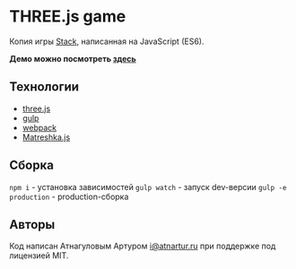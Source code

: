 # THREE.js game

Копия игры [Stack](https://play.google.com/store/apps/details?id=com.ketchapp.stack), написанная на JavaScript (ES6).

**Демо можно посмотреть [здесь](http://atnartur.github.io/threejs-game)**

## Технологии

- [three.js](http://threejs.org/)
- [gulp](http://gulpjs.com/)
- [webpack](http://webpack.github.io/) 
- [Matreshka.js](matreshka.io)

## Сборка

`npm i` - установка зависимостей
`gulp watch` - запуск dev-версии
`gulp -e production` - production-сборка

## Авторы

Код написан Атнагуловым Артуром <i@atnartur.ru> при поддержке под лицензией MIT.